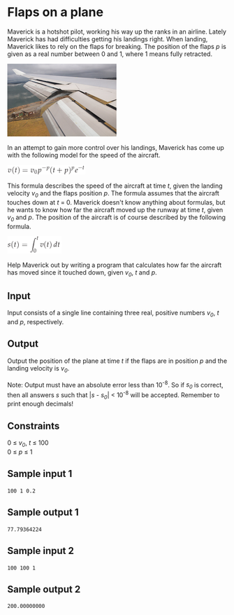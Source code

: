 # Flaps on a plane
Maverick is a hotshot pilot, working his way up the ranks in an airline. Lately Maverick has had difficulties getting his landings right. When landing, Maverick likes to rely on the flaps for breaking. The position of the flaps _p_ is given as a real number between 0 and 1, where 1 means fully retracted.

![](../images/flaps.png)

In an attempt to gain more control over his landings, Maverick has come up with the following model for the speed of the aircraft.

![speed formula](../images/flaps-speed-formula.png)

This formula describes the speed of the aircraft at time _t_, given the landing velocity _v<sub>0</sub>_ and the flaps position _p_. The formula assumes that the aircraft touches down at _t_ = 0. Maverick doesn't know anything about formulas, but he wants to know how far the aircraft moved up the runway at time _t_, given _v<sub>0</sub>_ and _p_. The position of the aircraft is of course described by the following formula.

![speed formula](../images/flaps-pos-formula.png)

Help Maverick out by writing a program that calculates how far the aircraft has moved since it touched down, given _v<sub>0</sub>_, _t_ and _p_.

## Input
Input consists of a single line containing three real, positive numbers _v<sub>0</sub>_, _t_ and _p_, respectively.

## Output
Output the position of the plane at time _t_ if the flaps are in position _p_ and the landing velocity is _v<sub>0</sub>_.

Note: Output must have an absolute error less than 10<sup>-8</sup>. So if _s<sub>0</sub>_ is correct, then all answers _s_ such that |_s_ - _s<sub>0</sub>_| < 10<sup>-8</sup> will be accepted. Remember to print enough decimals!

## Constraints
0 &le; _v<sub>0</sub>_, _t_ &le; 100  
0 &le; _p_ &le; 1

## Sample input 1
```
100 1 0.2
```
## Sample output 1
```
77.79364224
```

## Sample input 2
```
100 100 1
```
## Sample output 2
```
200.00000000
```